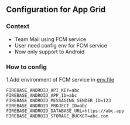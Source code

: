 ## Configuration for App Grid

### Context
- Team Mail using FCM service
- User need config env for FCM service
- Now only support to Android
### How to config

1.Add environment of FCM service in [env.file](https://github.com/linagora/tmail-flutter/blob/master/env.file)
```
FIREBASE_ANDROID_API_KEY=abc
FIREBASE_ANDROID_APP_ID=abc
FIREBASE_ANDROID_MESSAGING_SENDER_ID=123
FIREBASE_ANDROID_PROJECT_ID=abc
FIREBASE_ANDROID_DATABASE_URL=https://abc.app
FIREBASE_ANDROID_STORAGE_BUCKET=abc.com
```
